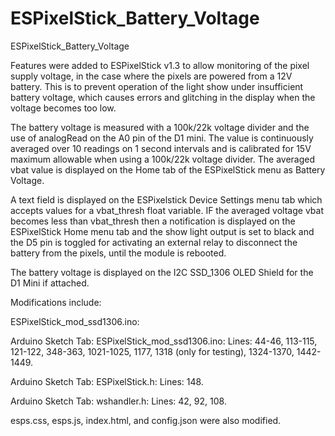 # ESPixelStick_Battery_Voltage
ESPixelStick_Battery_Voltage

Features were added to ESPixelStick v1.3 to allow monitoring of the pixel supply voltage, in the case where the pixels are powered from a 12V battery.  This is to prevent operation of the light show under insufficient battery voltage, which causes  errors and glitching in the display when the voltage becomes too low.  

The battery voltage is measured with a 100k/22k voltage divider and the use of analogRead on the A0 pin of the D1 mini.  The value is continuously averaged over 10 readings on 1 second intervals and is calibrated for 15V maximum allowable when using a 100k/22k voltage divider.  The averaged vbat value is displayed on the Home tab of the ESPixelStick menu as Battery Voltage.  

A text field is displayed on the ESPixelstick Device Settings menu tab which accepts values for a vbat_thresh float variable.  IF the averaged voltage vbat becomes less than vbat_thresh then a notification is displayed on the ESPixelStick Home menu tab and the show light output is set to black and the D5 pin is toggled for activating an external relay to disconnect the battery from the pixels, until the module is rebooted.

The battery voltage is displayed on the I2C SSD_1306 OLED Shield for the D1 Mini if attached.

Modifications include:

ESPixelStick_mod_ssd1306.ino:

Arduino Sketch Tab:  ESPixelStick_mod_ssd1306.ino:
Lines:  44-46, 113-115, 121-122, 348-363, 1021-1025, 1177, 1318 (only for testing), 1324-1370, 1442-1449.

Arduino Sketch Tab:  ESPixelStick.h:
Lines:  148.

Arduino Sketch Tab:  wshandler.h:
Lines:  42, 92, 108.

esps.css, esps.js, index.html, and config.json were also modified.





